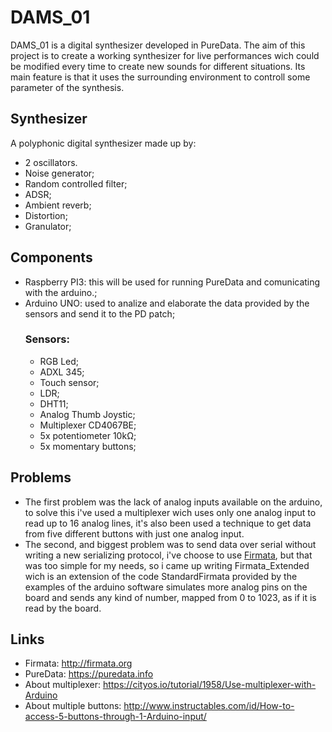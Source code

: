# DAMS_01
DAMS_01 is a digital synthesizer developed in PureData.
The aim of this project is to create a working synthesizer for live performances wich could be modified every time to create new sounds for different situations.
Its main feature is that it uses the surrounding environment to controll some parameter of the synthesis.

## Synthesizer
A polyphonic digital synthesizer made up by:
  * 2 oscillators.
  * Noise generator;
  * Random controlled filter;
  * ADSR;
  * Ambient reverb;
  * Distortion;
  * Granulator;
  
## Components
* Raspberry PI3: this will be used for running PureData and comunicating with the arduino.;
* Arduino UNO: used to analize and elaborate the data provided by the sensors and send it to the PD patch;
  ### Sensors:
  * RGB Led;
  * ADXL 345;
  * Touch sensor;
  * LDR;
  * DHT11;
  * Analog Thumb Joystic;
  * Multiplexer CD4067BE;
  * 5x potentiometer 10kΩ;
  * 5x momentary buttons;

## Problems
  * The first problem was the lack of analog inputs available on the arduino, to solve this i've used a multiplexer wich uses       only one analog input to read up to 16 analog lines, it's also been used a technique to get data from five different buttons with just one analog input.
  * The second, and biggest problem was to send data over serial without writing a new serializing protocol, i've choose to use [Firmata](http://firmata.org), but that was too simple for my needs, so i came up writing Firmata_Extended wich is an extension of the code StandardFirmata provided by the examples of the arduino software simulates more analog pins on the board and sends any kind of number, mapped from 0 to 1023, as if it is read by the board.
  
## Links
  * Firmata: http://firmata.org
  * PureData: https://puredata.info
  * About multiplexer: https://cityos.io/tutorial/1958/Use-multiplexer-with-Arduino
  * About multiple buttons: http://www.instructables.com/id/How-to-access-5-buttons-through-1-Arduino-input/
